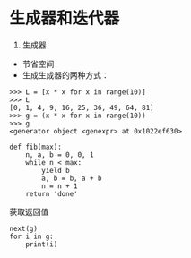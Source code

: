 # 生成器和迭代器
1. 生成器
- 节省空间
- 生成生成器的两种方式：
```
>>> L = [x * x for x in range(10)]
>>> L
[0, 1, 4, 9, 16, 25, 36, 49, 64, 81]
>>> g = (x * x for x in range(10))
>>> g
<generator object <genexpr> at 0x1022ef630>
```

```
def fib(max):
    n, a, b = 0, 0, 1
    while n < max:
        yield b
        a, b = b, a + b
        n = n + 1
    return 'done'

```
获取返回值
```
next(g)
for i in g:
    print(i)
```